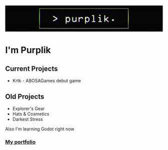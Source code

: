 <p align="center">
  <img src="https://raw.githubusercontent.com/PurplikDev/PurplikDev/PurplikDev-rework/banner.png">
</p>

<h1 style=style="align: center;"> I'm Purplik </h1>

## Current Projects
- Krtk - ABOSAGames debut game

## Old Projects
- Explorer's Gear
- Hats & Cosmetics
- Darkest Stress

Also I'm learning Godot right now

### [My portfolio](https://purplikdev.github.io "Portfolio")
